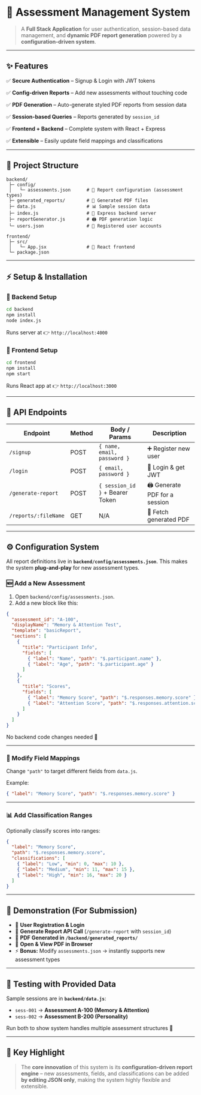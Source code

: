 # 📝 Assessment Management System

> A **Full Stack Application** for user authentication, session-based data management, and **dynamic PDF report generation** powered by a **configuration-driven system**.

---

## ✨ Features

✅ **Secure Authentication** – Signup & Login with JWT tokens

✅ **Config-driven Reports** – Add new assessments without touching code

✅ **PDF Generation** – Auto-generate styled PDF reports from session data

✅ **Session-based Queries** – Reports generated by `session_id`

✅ **Frontend + Backend** – Complete system with React + Express

✅ **Extensible** – Easily update field mappings and classifications

---

## 📂 Project Structure

```
backend/
 ├─ config/
 │   └─ assessments.json      # 🔧 Report configuration (assessment types)
 ├─ generated_reports/        # 📄 Generated PDF files
 ├─ data.js                   # 📊 Sample session data
 ├─ index.js                  # 🚀 Express backend server
 ├─ reportGenerator.js        # 🖨️ PDF generation logic
 └─ users.json                # 👥 Registered user accounts

frontend/
 ├─ src/
 │   └─ App.jsx               # 🎨 React frontend
 └─ package.json
```

---

## ⚡ Setup & Installation

### 🔹 Backend Setup

```bash
cd backend
npm install
node index.js
```

Runs server at 👉 `http://localhost:4000`

### 🔹 Frontend Setup

```bash
cd frontend
npm install
npm start
```

Runs React app at 👉 `http://localhost:3000`

---

## 🔑 API Endpoints

| Endpoint             | Method | Body / Params                   | Description                    |
| -------------------- | ------ | ------------------------------- | ------------------------------ |
| `/signup`            | POST   | `{ name, email, password }`     | ➕ Register new user            |
| `/login`             | POST   | `{ email, password }`           | 🔐 Login & get JWT             |
| `/generate-report`   | POST   | `{ session_id }` + Bearer Token | 🖨️ Generate PDF for a session |
| `/reports/:fileName` | GET    | N/A                             | 📄 Fetch generated PDF         |

---

## ⚙️ Configuration System

All report definitions live in **`backend/config/assessments.json`**.
This makes the system **plug-and-play** for new assessment types.

### 🆕 Add a New Assessment

1. Open `backend/config/assessments.json`.
2. Add a new block like this:

```json
{
  "assessment_id": "A-100",
  "displayName": "Memory & Attention Test",
  "template": "basicReport",
  "sections": [
    {
      "title": "Participant Info",
      "fields": [
        { "label": "Name", "path": "$.participant.name" },
        { "label": "Age", "path": "$.participant.age" }
      ]
    },
    {
      "title": "Scores",
      "fields": [
        { "label": "Memory Score", "path": "$.responses.memory.score" },
        { "label": "Attention Score", "path": "$.responses.attention.score" }
      ]
    }
  ]
}
```

No backend code changes needed 🎉

---

### 🔄 Modify Field Mappings

Change `"path"` to target different fields from `data.js`.

Example:

```json
{ "label": "Memory Score", "path": "$.responses.memory.score" }
```

---

### 📊 Add Classification Ranges

Optionally classify scores into ranges:

```json
{
  "label": "Memory Score",
  "path": "$.responses.memory.score",
  "classifications": [
    { "label": "Low", "min": 0, "max": 10 },
    { "label": "Medium", "min": 11, "max": 15 },
    { "label": "High", "min": 16, "max": 20 }
  ]
}
```

---

## 🎥 Demonstration (For Submission)

* 🔐 **User Registration & Login**
* 📩 **Generate Report API Call** (`/generate-report` with `session_id`)
* 📂 **PDF Generated in `/backend/generated_reports/`**
* 👀 **Open & View PDF in Browser**
* ⚡ **Bonus:** Modify `assessments.json` → instantly supports new assessment types

---

## 🧪 Testing with Provided Data

Sample sessions are in **`backend/data.js`**:

* `sess-001` → **Assessment A-100 (Memory & Attention)**
* `sess-002` → **Assessment B-200 (Personality)**

Run both to show system handles multiple assessment structures 🚀

---

## 🌟 Key Highlight

> The **core innovation** of this system is its **configuration-driven report engine** –
> new assessments, fields, and classifications can be added **by editing JSON only**,
> making the system highly flexible and extensible.

